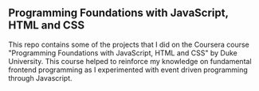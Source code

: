 ## Programming Foundations with JavaScript, HTML and CSS
This repo contains some of the projects that I did on the Coursera course "Programming Foundations with JavaScript, HTML and CSS" by Duke University. This course helped to reinforce my knowledge on fundamental frontend programming as I experimented with event driven programming through Javascript. 
